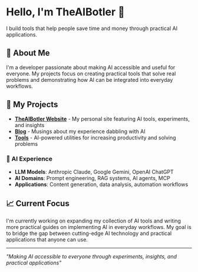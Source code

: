 # Hello, I'm TheAIBotler 👋

I build tools that help people save time and money through practical AI applications.

## 🤖 About Me

I'm a developer passionate about making AI accessible and useful for everyone. My projects focus on creating practical tools that solve real problems and demonstrating how AI can be integrated into everyday workflows.

## 🚀 My Projects

- **[TheAIBotler Website](https://www.theaibotler.com)** - My personal site featuring AI tools, experiments, and insights
- **[Blog](https://www.theaibotler.com/blog)** - Musings about my experience dabbling with AI
- **[Tools](https://www.theaibotler.com/tools)** - AI-powered utilities for increasing productivity and solving problems

### 🧠 AI Experience

- **LLM Models**: Anthropic Claude, Google Gemini, OpenAI ChatGPT
- **AI Domains**: Prompt engineering, RAG systems, AI agents, MCP
- **Applications**: Content generation, data analysis, automation workflows

## 📈 Current Focus

I'm currently working on expanding my collection of AI tools and writing more practical guides on implementing AI in everyday workflows. My goal is to bridge the gap between cutting-edge AI technology and practical applications that anyone can use.
<!---
## 📊 GitHub Stats

![GitHub stats](https://github-readme-stats.vercel.app/api?username=theaibotler&show_icons=true&theme=dark)
-->
---

*"Making AI accessible to everyone through experiments, insights, and practical applications"*

